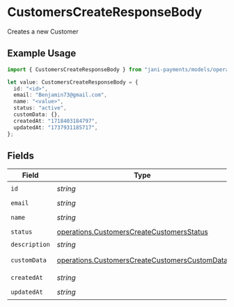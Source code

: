 # CustomersCreateResponseBody

Creates a new Customer

## Example Usage

```typescript
import { CustomersCreateResponseBody } from "jani-payments/models/operations";

let value: CustomersCreateResponseBody = {
  id: "<id>",
  email: "Benjamin73@gmail.com",
  name: "<value>",
  status: "active",
  customData: {},
  createdAt: "1718403184797",
  updatedAt: "1737931185717",
};
```

## Fields

| Field                                                                                                          | Type                                                                                                           | Required                                                                                                       | Description                                                                                                    |
| -------------------------------------------------------------------------------------------------------------- | -------------------------------------------------------------------------------------------------------------- | -------------------------------------------------------------------------------------------------------------- | -------------------------------------------------------------------------------------------------------------- |
| `id`                                                                                                           | *string*                                                                                                       | :heavy_check_mark:                                                                                             | N/A                                                                                                            |
| `email`                                                                                                        | *string*                                                                                                       | :heavy_check_mark:                                                                                             | N/A                                                                                                            |
| `name`                                                                                                         | *string*                                                                                                       | :heavy_check_mark:                                                                                             | N/A                                                                                                            |
| `status`                                                                                                       | [operations.CustomersCreateCustomersStatus](../../models/operations/customerscreatecustomersstatus.md)         | :heavy_check_mark:                                                                                             | N/A                                                                                                            |
| `description`                                                                                                  | *string*                                                                                                       | :heavy_minus_sign:                                                                                             | N/A                                                                                                            |
| `customData`                                                                                                   | [operations.CustomersCreateCustomersCustomData](../../models/operations/customerscreatecustomerscustomdata.md) | :heavy_check_mark:                                                                                             | Any valid JSON value                                                                                           |
| `createdAt`                                                                                                    | *string*                                                                                                       | :heavy_check_mark:                                                                                             | N/A                                                                                                            |
| `updatedAt`                                                                                                    | *string*                                                                                                       | :heavy_check_mark:                                                                                             | N/A                                                                                                            |